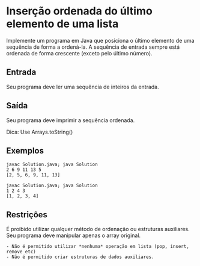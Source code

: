 # Inserção ordenada do último elemento de uma lista

Implemente um programa em Java que posiciona o último elemento de uma sequência de forma a ordená-la. A sequência de entrada sempre está ordenada de forma crescente (exceto pelo último número).

## Entrada

Seu programa deve ler uma sequência de inteiros da entrada.

## Saída

Seu programa deve imprimir a sequência ordenada.

Dica: Use Arrays.toString()

## Exemplos

	javac Solution.java; java Solution
	2 6 9 11 13 5
	[2, 5, 6, 9, 11, 13]
	
	javac Solution.java; java Solution
	1 2 4 3
	[1, 2, 3, 4]
	
## Restrições

É proibido utilizar qualquer método de ordenação ou estruturas auxiliares. Seu programa deve manipular apenas o array original.

	- Não é permitido utilizar *nenhuma* operação em lista (pop, insert, remove etc)
	- Não é permitido criar estruturas de dados auxiliares.
